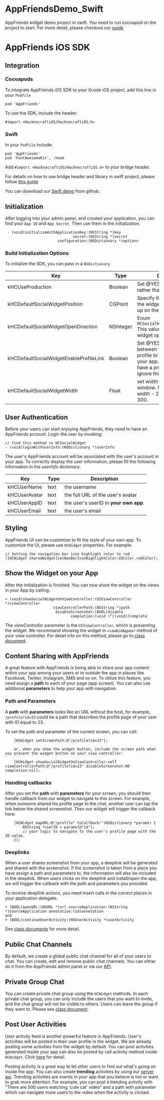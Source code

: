 # AppFriendsDemo_Swift
AppFriends widget demo project in swift.
You need to run cocoapod on the project to start. For more detail, please checkout our [guide](http://www.appfriends.me/documents/ios/)

# AppFriends iOS SDK 

## Integration

### Cocoapods 
To integrate AppFriends iOS SDK to your Xcode iOS project, add this line in your `Podfile`

	pod 'AppFriends'
	
To use the SDK, include the header:
	
	#import <HacknocraftiOS/HacknocraftiOS.h> 

### Swift
In your `Podfile` include:

	pod 'AppFriends'
	pod 'FontAwesomeKit', :head

Add `#import <HacknocraftiOS/HacknocraftiOS.h>` to your bridge header.

For details on how to use bridge header and library in swift project, please follow [this guide](http://swiftalicio.us/2014/11/using-cocoapods-from-swift/) 

You can download our [Swift demo](https://github.com/laeroah/AppFriendsDemo_Swift.git) from github.

## Initialization

After logging into your admin panel, and created your application, you can find your `App ID` and `App Secret`. Then use them in the initialization.
	
	 - (void)initializeWithApplicationKey:(NSString *)key 
								   secret:(NSString *)secret 
						    configuration:(NSDictionary *)options

### Build Initialization Options
To initialize the SDK, you can pass in a `NSDictionary` 

Key           | Type          | Description
------------- | ------------- | -------------
kHCUseProduction  | Boolean | Set @YES to use production rather than sendbox
kHCDefaultSocialWidgetPosition  | CGPoint | Specify the position where the widget button will show up on the view. 
kHCDefaultSocialWidgetOpenDirection  | NSInteger | Enum `HCSocialWidgetOpenDirection` This value will dictate the widget open direction. 
kHCDefaultSocialWidgetEnableProfileLink  | Boolean | Set @YES to enable linking between the widget's user profile to the user profile in your app. If your app doesn't have a profile page, you can ignore this value.
kHCDefaultSocialWidgetWidth  | Float | set width of the widget window. Max value is screen width - 20, and min value is 300.

## User Authentication
Before your users can start enjoying AppFriends, they need to have an AppFriends account. Login the user by invoking:

	// find this method in HCSocialWidget
	- (void)loginWithUserInfo:(NSDictionary *)userInfo

The user's AppFriends account will be associated with the user's account in your app. To correctly display the user information, please fill the following information in the *userInfo* dictionary:

Key           | Type          | Description
------------- | ------------- | -------------
kHCUserName   | text          | the username
kHCUserAvatar | text          | the full URL of the user's avatar
kHCUserAppID  | text          | the user's userID in **your own app**.
kHCUserEmail  | text          | the user's email

## Styling

AppFriends UI can be customize to fit the style of your own app. To customize the UI, please use `HCWidget` properties. For example: 

	// Setting the navigation bar icon highlight color to red
	[[HCWidget sharedWidget]setNavBarIconHighlightColor:UIColor.redColor];
	
	
## Show the Widget on your App
After the initialization is finished. You can now show the widget on the views in your App by calling:

	+ (void)showSocialWidgetOnViewController:(UIViewController *)viewController
                          viewControllerPath:(NSString *)path
                           disableScreenshot:(BOOL)disable
                                  completion:(void (^)(void))complete

The *viewController* parameter is the `UIViewController`, which is presenting the widget. We recommand showing the widget in `viewDidAppear` method of your view controller. For detail info on this method, please go to [class document](ios_class/Classes/HCWidget.html#//api/name/showSocialWidgetOnViewController:viewControllerPath:disableScreenshot:completion:).  

## Content Sharing with AppFriends

A great feature with AppFriends is being able to share your app content within your app among your users or to outside the app in places like Facebook, Twitter, Instagram, SMS and so on. To utilize this feature, you need assign a **path** to each of your page (app screen). You can also use additional **parameters** to help your app with navigation. 

### Path and Parameters
A **path** with **parameters** looks like an URL without the host, for example, `/profile?id=23` could be a path that describes the profile page of your user with ID equal to 23.

To set the path and parameter of the current screen, you can call:
		
		[HCWidget setScreenPath:@"/profile?id=23"];
		
		or, when you show the widget button, include the screen path when you present the widget button on your view controller:

		[HCWidget showSocialWidgetOnViewController:self viewControllerPath:@"/profile?id=23" disableScreenshot:NO completion:nil];

### Handling callbacks 
After you set the **path** with **parameters** for your screen, you should then handle callback from our widget to navigate to this screen. For example, when someone shared his profile page to the chat, another user can tap the link below the shared screenshot. Then our widget will trigger the callback here: 

		[HCWidget mapURL:@"/profile" toCallback:^(NSDictionary *params) {
			NSString *userID = params[@"id"];
			// your logic to navigate to the user's profile page with the ID value.
		}];

### Deeplinks
When a user shares screenshot from your app, a deeplink will be generated and shared with the screenshot. If the screenshot is taken from a place you have assign a path and parameters to, the information will also be included in the deeplink. When users clicks on the deeplink and install/open the app, we will trigger the callback with the path and parameters you provided.

To receive deeplink actions, you need insert calls in the correct places in your application delegate:

	+ (BOOL)openURL:(NSURL *)url sourceApplication:(NSString *)sourceApplication annotation:(id)annotation
	and
	+ (BOOL)continueUserActivity:(NSUserActivity *)userActivity

See [class documents](ios_class/index.html) for more detail.

## Public Chat Channels
By default, we create a global public chat channel for all of your users to chat. You can create, edit and remove public chat channels. You can either do it from the AppFriends admin panel or via our [API](server/index.html).

## Private Group Chat
You can create private chat group using the `HCWidget` methods. In each private chat group, you can only include the users that you want to invite, and the chat group will not be visible to others. Users can leave the group if they want to. Please see [class document](ios_class/Classes/HCWidget.html#//api/name/createGroup:lookupKey:withUserIDs:complete:).

## Post User Activities
User activity feed is another powerful feature in AppFriends. User's activities will be posted in their user profile in the widget. We are already posting some activities from the widget by default. You can post activities generated inside your app can also be posted by call activity method inside `HCWidget`. Click [here](server/ios_class/Classes/HCWidget.html#//api/name/createActivityWithLeftImageURL:leftImageCode:title:path:params:complete:) for detail.

Posting activity is a great way to let other users to find out what's going on inside the app. You can also create **trending** activities by using our [server api](server/index.html). Trending activities are events in your app that you believe is hot or want to grab more attention. For example, you can post a trending activity with "There are 500 users watching 'cute cat' video" and a path with parameter which can navigate more users to the video when the activity is clicked.
